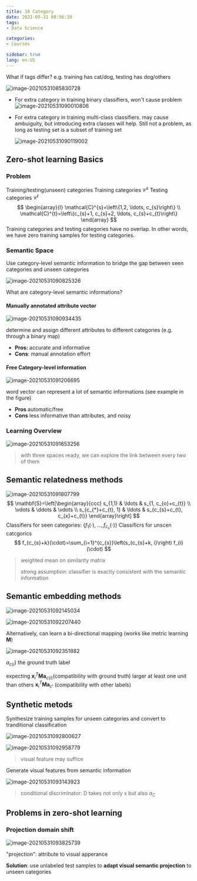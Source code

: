 ```yaml
---
title: 18 Category
date: 2021-05-31 08:56:39
tags: 
- Data Science

categories: 
- Courses

sidebar: true
lang: en-US
---
```


<!-- more -->

What if tags differ? e.g. training has cat/dog, testing has dog/others

![image-20210531085830728](./img/18_category/image-20210531085830728.png)

- For extra category in training binary classifiers, won't cause problem
  ![image-20210531090010806](./img/18_category/image-20210531090010806.png)

- For extra category in training multi-class classifiers. may cause ambuiguity, but introducing extra classes will help. Still not a problem, as long as testing set is a subset of training set

  ![image-20210531090119002](./img/18_category/image-20210531090119002.png)



## Zero-shot learning Basics

### Problem

Training/testing(unseen) categories
Training categories $\mathcal{C}^{s}$ Testing categories $\mathcal{C}^{t}$
$$
\begin{array}{l}
\mathcal{C}^{s}=\left\{1,2, \ldots, c_{s}\right\} \\
\mathcal{C}^{t}=\left\{c_{s}+1, c_{s}+2, \ldots, c_{s}+c_{t}\right\}
\end{array}
$$
Training categories and testing categories have no overlap.
In other words, we have zero training samples for testing categories.

### Semantic Space

Use category-level semantic information to bridge the gap between seen categories and unseen categories

![image-20210531090825326](./img/18_category/image-20210531090825326.png)

What are category-level semantic informations?

#### Manually annotated attribute vector

![image-20210531090934435](./img/18_category/image-20210531090934435.png)

determine and assign different attributes to different categories (e.g. through a binary map)

- **Pros:** accurate and informative
- **Cons**: manual annotation effort

#### Free Category-level information

![image-20210531091206695](./img/18_category/image-20210531091206695.png)

word vector can represent a lot of semantic informations (see example in the figure)

- **Pros** automatic/free
- **Cons** less informative than attributes, and noisy

### Learning Overview

![image-20210531091653256](./img/18_category/image-20210531091653256.png)

> with three spaces ready, we can explore the link between every two of them



## Semantic relatedness methods

![image-20210531091807799](./img/18_category/image-20210531091807799.png)
$$
\mathbf{S}=\left[\begin{array}{ccc}
s_{1,1} & \ldots & s_{1, c_{o}+c_{t}} \\
\vdots & \ddots & \vdots \\
s_{c_{*}+c_{t}, 1} & \ldots & s_{c_{s}+c_{t}, c_{x}+c_{t}}
\end{array}\right]
$$
Classifiers for seen categories: $\left\{f_{1}(\cdot), \ldots, f_{c_{s}}(\cdot)\right\}$
Classificrs for unscen catcgorics
$$
f_{c_{s}+k}(\cdot)=\sum_{i=1}^{c_{s}}\left(s_{c_{s}+k, i}\right) f_{i}(\cdot)
$$

> weighted mean on similarity matrix
>
> strong assumption: classifier is exactly consistent with the semantic information

## Semantic embedding methods

![image-20210531092145034](./img/18_category/image-20210531092145034.png)

 ![image-20210531092207440](./img/18_category/image-20210531092207440.png)



Alternatively, can learn a bi-directional mapping (works like metric learning $\mathbf{M}$)

![image-20210531092351882](./img/18_category/image-20210531092351882.png)

$a_{c(i})$ the ground truth label

expecting $\mathbf{x}_{i}^{T} \mathbf{M} \mathbf{a}_{c(i)}$(compatibility with ground truth) larger at least one unit than others $\mathbf{x}_{i}^{T} \mathbf{M} \mathbf{a}_{c'}$  (compatibility with other labels)



## Synthetic metods

Synthesize training samples for unseen categories and convert to tranditional classification

![image-20210531092800627](./img/18_category/image-20210531092800627.png)

![image-20210531092958779](./img/18_category/image-20210531092958779.png)

> visual feature may suffice

Generate visual features from semantic information

![image-20210531093143923](./img/18_category/image-20210531093143923.png)

> conditional discriminator: D takes not only x but also $a_C$

## Problems in zero-shot learning

### Projection domain shift

![image-20210531093825739](./img/18_category/image-20210531093825739.png)

"projection": attribute to visual apperance

**Solution**: use unlabeled test samples to **adapt visual semantic projection** to unseen categories

